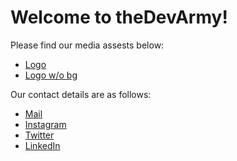 # Welcome to theDevArmy!

Please find our media assests below:
- [Logo](logo.jpg)
- [Logo w/o bg](logo_wo_bg.png)

Our contact details are as follows:
- [Mail](mailto:command@thedevarmy.com)
- [Instagram](instagram.com/the.devarmy/)
- [Twitter](https://twitter.com/thedevarmy)
- [LinkedIn](https://linkedin.com/company/theDevArmy)
